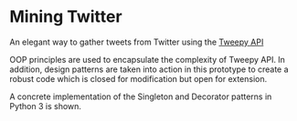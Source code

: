 # Mining Twitter
An elegant way to gather tweets from Twitter using the [Tweepy API](http://docs.tweepy.org/en/v3.5.0/index.html)

OOP principles are used to encapsulate the complexity of Tweepy API. In addition, design patterns are taken into action in this prototype to create a robust code which is closed for modification but open for extension. 

A concrete implementation of the Singleton and Decorator patterns in Python 3 is shown.
